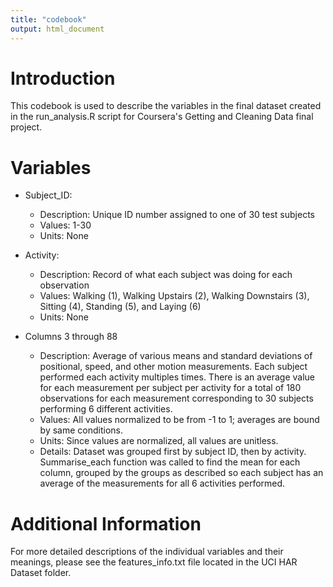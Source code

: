 ```yaml
---
title: "codebook"
output: html_document
---
```


# Introduction

This codebook is used to describe the variables in the final dataset created in the run_analysis.R script for Coursera's Getting and Cleaning Data final project.

# Variables
* Subject_ID:
  + Description: Unique ID number assigned to one of 30 test subjects
  + Values: 1-30
  + Units: None

* Activity:
  + Description: Record of what each subject was doing for each observation
  + Values: Walking (1), Walking Upstairs (2), Walking Downstairs (3), Sitting (4), Standing (5), and Laying (6)
  + Units: None

* Columns 3 through 88
  + Description: Average of various means and standard deviations of positional, speed, and other motion measurements. Each subject performed each activity multiples times. There is an average value for each measurement per subject per activity for a total of 180 observations for each measurement corresponding to 30 subjects performing 6 different activities.
  + Values: All values normalized to be from -1 to 1; averages are bound by same conditions.
  + Units: Since values are normalized, all values are unitless.
  + Details: Dataset was grouped first by subject ID, then by activity. Summarise_each function was called to find the mean for each column, grouped by the groups as described so each subject has an average of the measurements for all 6 activities performed.

# Additional Information
For more detailed descriptions of the individual variables and their meanings, please see the features_info.txt file located in the UCI HAR Dataset folder.
